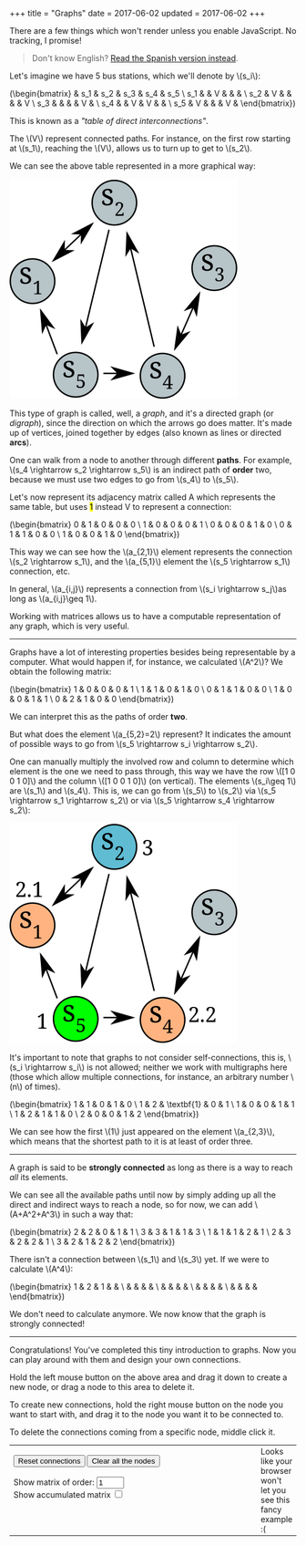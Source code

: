 +++
title = "Graphs"
date = 2017-06-02
updated = 2017-06-02
+++

<script src='https://cdnjs.cloudflare.com/ajax/libs/mathjax/2.7.5/MathJax.js?config=TeX-MML-AM_CHTML' async></script>
<noscript>There are a few things which won't render unless you enable
JavaScript. No tracking, I promise!</noscript>

> Don't know English? [Read the Spanish version instead](spanish.html).

  <p>Let's imagine we have 5 bus stations, which we'll denote by \(s_i\):</p>

  \(\begin{bmatrix}
  & s_1 & s_2 & s_3 & s_4 & s_5 \\
  s_1   &   & V &   &   &       \\
  s_2   & V &   &   &   & V     \\
  s_3   &   &   &   & V &       \\
  s_4   &   & V & V &   &       \\
  s_5   & V &   &   & V &
 \end{bmatrix}\)

  <p>This is known as a <i>"table of direct interconnections"</i>.</p>
  <p>The \(V\) represent connected paths. For instance, on the first
  row starting at \(s_1\), reaching the \(V\),
  allows us to turn up to get to \(s_2\).</p>

  <p>We can see the above table represented in a more graphical way:</p>
  <img src="example1.svg" />
  <p>This type of graph is called, well, a <i>graph</i>, and it's a directed
  graph (or <i>digraph</i>), since the direction on which the arrows go does
  matter. It's made up of vertices, joined together by edges (also known as
  lines or directed <b>arcs</b>).</p>

  <p>One can walk from a node to another through different <b>paths</b>. For
  example, \(s_4 \rightarrow s_2 \rightarrow s_5\) is an indirect path of <b>order</b>
  two, because we must use two edges to go from \(s_4\) to
  \(s_5\).</p>

  <p>Let's now represent its adjacency matrix called A which represents the
  same table, but uses <mark>1</mark> instead </mark>V</mark> to represent
  a connection:</p>

  \(\begin{bmatrix}
    0 & 1 & 0 & 0 & 0 \\
    1 & 0 & 0 & 0 & 1 \\
    0 & 0 & 0 & 1 & 0 \\
    0 & 1 & 1 & 0 & 0 \\
    1 & 0 & 0 & 1 & 0
\end{bmatrix}\)

  <p>This way we can see how the \(a_{2,1}\) element represents the
  connection \(s_2 \rightarrow s_1\), and the \(a_{5,1}\) element the
  \(s_5 \rightarrow s_1\) connection, etc.</p>

  <p>In general, \(a_{i,j}\) represents a connection from
    \(s_i \rightarrow s_j\)as long as \(a_{i,j}\geq 1\).</p>

  <p>Working with matrices allows us to have a computable representation of
  any graph, which is very useful.</p>

  <hr />

  <p>Graphs have a lot of interesting properties besides being representable
  by a computer. What would happen if, for instance, we calculated
  \(A^2\)? We obtain the following matrix:</p>

  \(\begin{bmatrix}
  1 & 0 & 0 & 0 & 1 \\
  1 & 1 & 0 & 1 & 0 \\
  0 & 1 & 1 & 0 & 0 \\
  1 & 0 & 0 & 1 & 1 \\
  0 & 2 & 1 & 0 & 0
  \end{bmatrix}\)

  <p>We can interpret this as the paths of order <b>two</b>.</p>
  <p>But what does the element \(a_{5,2}=2\) represent? It indicates
  the amount of possible ways to go from  \(s_5 \rightarrow s_i \rightarrow s_2\).</p>

  <p>One can manually multiply the involved row and column to determine which
  element is the one we need to pass through, this way we have the row
  \([1 0 0 1 0]\) and the column \([1 0 0 1 0]\) (on
  vertical). The elements \(s_i\geq 1\) are \(s_1\) and
  \(s_4\). This is, we can go from \(s_5\) to
  \(s_2\) via \(s_5 \rightarrow s_1 \rightarrow s_2\) or via
  \(s_5 \rightarrow s_4 \rightarrow s_2\):</p>
  <img src="example2.svg" />

  <p>It's important to note that graphs to not consider self-connections, this
  is, \(s_i \rightarrow s_i\) is not allowed; neither we work with multigraphs
  here (those which allow multiple connections, for instance, an arbitrary
  number \(n\) of times).</p>

  \(\begin{bmatrix}
  1 & 1 & 0          & 1 & 0 \\
  1 & 2 & \textbf{1} & 0 & 1 \\
  1 & 0 & 0          & 1 & 1 \\
  1 & 2 & 1          & 1 & 0 \\
  2 & 0 & 0          & 1 & 2
  \end{bmatrix}\)

  <p>We can see how the first \(1\) just appeared on the element
    \(a_{2,3}\), which means that the shortest path to it is at least
  of order three.</mark>

  <hr />

  <p>A graph is said to be <b>strongly connected</b> as long as there is a
  way to reach <i>all</i> its elements.</p>

  <p>We can see all the available paths until now by simply adding up all the
  direct and indirect ways to reach a node, so for now, we can add
  \(A+A^2+A^3\) in such a way that:</p>

  \(\begin{bmatrix}
  2 & 2 & 0 & 1 & 1 \\
  3 & 3 & 1 & 1 & 3 \\
  1 & 1 & 1 & 2 & 1 \\
  2 & 3 & 2 & 2 & 1 \\
  3 & 2 & 1 & 2 & 2
  \end{bmatrix}\)

  <p>There isn't a connection between \(s_1\) and \(s_3\) yet.
  If we were to calculate \(A^4\):</p>

  \(\begin{bmatrix}
  1 & 2 & 1 &   &   \\
    &   &   &   &   \\
    &   &   &   &   \\
    &   &   &   &   \\
    &   &   &   &
  \end{bmatrix}\)

  <p>We don't need to calculate anymore. We now know that the graph is
  strongly connected!</p>

  <hr />

  <p>Congratulations! You've completed this tiny introduction to graphs.
  Now you can play around with them and design your own connections.</p>

  <p>Hold the left mouse button on the above area and drag it down to create
  a new node, or drag a node to this area to delete it.</p>

  <p>To create new connections, hold the right mouse button on the node you
  want to start with, and drag it to the node you want it to be connected to.</p>

  <p>To delete the connections coming from a specific node, middle click it.</p>

  <table><tr><td style="width:100%;">
    <button onclick="resetConnections()">Reset connections</button>
    <button onclick="clearNodes()">Clear all the nodes</button>
    <br />
    <br />
    <label for="matrixOrder">Show matrix of order:</label>
    <input id="matrixOrder" type="number" min="1" max="5"
                            value="1" oninput="updateOrder()">
    <br />
    <label for="matrixAccum">Show accumulated matrix</label>
    <input id="matrixAccum" type="checkbox" onchange="updateOrder()">
    <br />
    <br />
    <div class="matrix">
      <table id="matrixTable"></table>
    </div>
  </td><td>
    <canvas id="canvas" width="400" height="400" oncontextmenu="return false;">
    Looks like your browser won't let you see this fancy example :(
    </canvas>
    <br />
  </td></tr></table>

<script src="tinyparser.js"></script>
<script src="enhancements.js"></script>
<script src="graphs.js"></script>